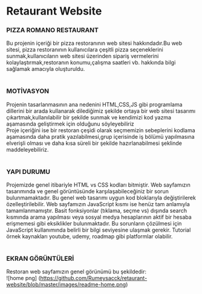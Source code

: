 # Retaurant Website

### PIZZA ROMANO RESTAURANT <br/>
Bu projenin içeriği bir pizza restoranının web sitesi hakkındadır.Bu web sitesi, pizza restoranının kullanıcılara çeşitli pizza seçeneklerini sunmak,kullanıcıların web sitesi üzerinden sipariş vermelerini kolaylaştırmak,restoranın konumu,çalışma saatleri vb. hakkında bilgi sağlamak amacıyla oluşturuldu. 
<br/>
<br/>
### MOTİVASYON <br/>
Projenin tasarlanmasının ana nedenini HTML,CSS,JS gibi programlama dillerini bir arada kullanarak dilediğimiz şekilde ortaya bir web sitesi tasarımı çıkartmak,kullanılabilir bir şekilde sunmak ve kendimizi kod yazma aşamasında geliştirmek için olduğunu söyleyebiliriz
<br/>
Proje içeriğini ise bir restoran çeşidi olarak seçmemizin sebeplerini kodlama aşamasında daha pratik yazılabilmesi,grup içerisinde iş bölümü yapılmasına elverişli olması ve daha kısa süreli bir şekilde hazırlanabilmesi şeklinde maddeleyebiliriz.
<br/>
<br/>
### YAPI DURUMU <br/>
Projemizde genel itibariyle HTML vs CSS kodları bitmiştir. Web sayfamızın tasarımında ve genel görüntüsünde karşılaşabileceğiniz bir sorun bulunmamaktadır. Bu genel web tasarımı uygun kod bloklarıyla değiştirilerek özelleştirilebilir.
Web sayfamızın JavaScript kısmı ise henüz tam anlamıyla tamamlanmamıştır. Basit fonksiyonlar (tıklama, seçme vs) dışında search kısmında arama yapılması veya sosyal medya hesaplarının aktif bir hesaba erişmemesi gibi eksiklikler bulunmaktadır. Bu sorunların çözülmesi için JavaScript kullanımında belirli bir bilgi seviyesine ulaşmak gerekir. Tutorial örnek kaynakları youtube, udemy, roadmap gibi platformlar olabilir.
<br/>
<br/>
### EKRAN GÖRÜNTÜLERİ <br/>
Restoran web sayfamızın genel görünümü bu şekildedir: <br/>
![home png] (https://github.com/Rumeysacck/retaurant-website/blob/master/images/readme-home.png)
